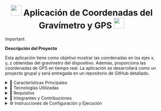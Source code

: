 <h1 align='center'> <img src = 'https://github.com/user-attachments/assets/5dae2225-0337-4c9e-88ae-42e513accc46' height='35px'>
 Aplicación de Coordenadas del Gravímetro y GPS <img src = 'https://github.com/user-attachments/assets/efd9ba19-22c6-491e-92ef-eeeca532c50d' height='35px'>
</h1>


> [!IMPORTANT]
> **Descripción del Proyecto**
>
> Esta aplicación tiene como objetivo mostrar las coordenadas en los ejes x, y, z obtenidas del gravímetro del dispositivo. Además, proporciona las coordenadas de GPS en tiempo real. La aplicación se desarrollará como un proyecto grupal y será entregada en un repositorio de GitHub detallado.

<details> 
    <summary>🧩 Características Principales </summary>
      
>     * Visualización de coordenadas del gravímetro (x, y, z).
>     * Obtención de coordenadas GPS en tiempo real.  
>     * Interfaz intuitiva para el usuario.
>
</details>
<details> 
    <summary>🧩 Tecnologías Utilizadas </summary>
      
>     * Lenguaje de programación: Kotlin.
>     * Plataforma: Android Studio.
>     * Control de versiones: Git y GitHub para la colaboración.
>
</details>

<details> 
    <summary>🧩 Requisitos </summary>
      
>     * Dispositivo con sensores de gravímetro y GPS.
>     * Conexión a Internet para las funciones relacionadas con mapas (opcional).
>
</details>

<details> 
    <summary>🧩 Integrantes y Contribuciones</summary>
    
    ### 👥 Integrantes y sus roles:
   >
   > - **John Mata**  
   >   📌 Se encragó del diseño de la interfaz gráfica de la aplicación.  
   >- **Samuel Cuti, Anthony Minga y Alan Ríos**  
   >   📌 Se encargaron de la implementación para la funcionalidad del GPS de la aplicación.
   > - **Isabel Pazto y Dustin Marcatoma**  
   >   📌 Fueron quienes realizaron la creacion de este Readme del repositorio.
   > - **Estefanía Sánchez**  
   >   📌 Encargada de la generación del APK de la aplicación, además, es quien inserta los anexos en el Readme del repositorio.
</details>

<details> 
    <summary>⚙️ Instrucciones de Configuración y Ejecución</summary>
    
    ### 🛠️ Pasos para ejecutar el proyecto:
>
    1. **Clonar el repositorio desde GitHub:**
       Ejecuta el siguiente comando en tu terminal:  
       ```bash
       git clone "https://github.com/estefaniamsp/Gravimetro-Android.git"
       ```

>
    2. **Abrir el proyecto en el entorno de desarrollo:**
       Abre el proyecto clonado en el entorno de desarrollo que prefieras (como **Android Studio**).

>
    3. **Configurar las dependencias:**
       Si es necesario, sincroniza las dependencias del proyecto en Android Studio para asegurarte de que todo esté actualizado.

>
    4. **Seleccionar dispositivo de ejecución:**
       - Puedes usar un **emulador** configurado en Android Studio.  
       - También puedes conectar un **dispositivo físico** habilitando la depuración USB en tu móvil.

>
    5. **Compilar y ejecutar:**  
       - Haz clic en el botón **Run** (o presiona `Shift + F10`) para compilar y ejecutar la aplicación.  
       - La aplicación se desplegará en el emulador o dispositivo conectado.
>
</details>



